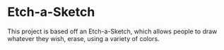 # Etch-a-Sketch
This project is based off an Etch-a-Sketch, which allows people to draw whatever they wish, erase, using a variety of colors. 
